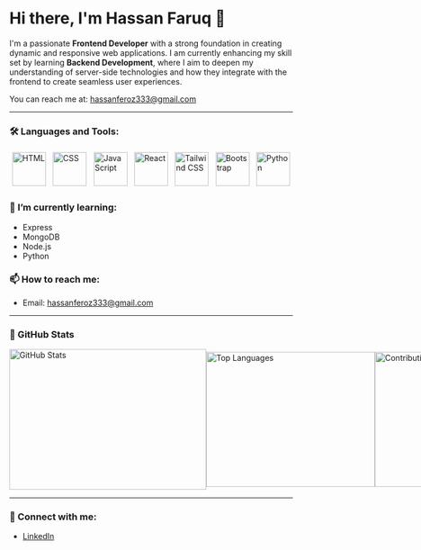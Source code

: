 # Hi there, I'm Hassan Faruq 👋

I'm a passionate **Frontend Developer** with a strong foundation in creating dynamic and responsive web applications. I am currently enhancing my skill set by learning **Backend Development**, where I aim to deepen my understanding of server-side technologies and how they integrate with the frontend to create seamless user experiences.

You can reach me at: [hassanferoz333@gmail.com](mailto:hassanferoz333@gmail.com)

---

### 🛠️ Languages and Tools:
<div style="display: flex; justify-content: space-between; align-items: center; flex-wrap: wrap;">
    <img src="https://upload.wikimedia.org/wikipedia/commons/6/61/HTML5_logo_and_wordmark.svg" alt="HTML" style="width: 60px; height: 60px; margin: 5px;" />
    <img src="https://upload.wikimedia.org/wikipedia/commons/3/3c/CSS3_logo_and_wordmark.svg" alt="CSS" style="width: 60px; height: 60px; margin: 5px;" />
    <img src="https://upload.wikimedia.org/wikipedia/commons/9/99/JavaScript_logo_2.svg" alt="JavaScript" style="width: 60px; height: 60px; margin: 5px;" />
    <img src="https://upload.wikimedia.org/wikipedia/commons/a/a7/React-icon.svg" alt="React" style="width: 60px; height: 60px; margin: 5px;" />
    <img src="https://raw.githubusercontent.com/tailwindlabs/tailwindcss/master/.github/logo.svg" alt="Tailwind CSS" style="width: 60px; height: 60px; margin: 5px;" />
    <img src="https://getbootstrap.com/docs/5.1/assets/brand/bootstrap-logo.svg" alt="Bootstrap" style="width: 60px; height: 60px; margin: 5px;" />
    <img src="https://www.python.org/community/logos/python-logo-master-v3-TM.png" alt="Python" style="width: 60px; height: 60px; margin: 5px;" />
</div>

### 🌱 I’m currently learning:
- Express
- MongoDB
- Node.js
- Python

### 📫 How to reach me:
- Email: [hassanferoz333@gmail.com](mailto:hassanferoz333@gmail.com)

---

### 🌟 GitHub Stats

<div style="display: flex; justify-content: space-between; align-items: center;">
    <img src="https://github-readme-stats.vercel.app/api?username=Faruq-Feroz&show_icons=true&hide_title=true" alt="GitHub Stats" style="width: 350px; height: 250px;" />
    <img src="https://github-readme-stats.vercel.app/api/top-langs/?username=Faruq-Feroz&layout=compact" alt="Top Languages" style="width: 300px; height: 240px;" />
    <img src="https://github-readme-streak-stats.herokuapp.com/?user=Faruq-Feroz&theme=dark" alt="Contributions" style="width: 300px; height: 240px;" />
    <img src="https://github-readme-streak-stats.herokuapp.com/api?user=Faruq-Feroz&theme=dark&hide_border=true" alt="Streaks" style="width: 300px; height: 240px;" />
</div>

---

### 🔗 Connect with me:
- [LinkedIn](https://www.linkedin.com/in/hassan-faruq-4a2858311/)
